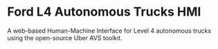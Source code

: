 # Ford L4 Autonomous Trucks HMI
A web-based Human-Machine Interface for Level 4 autonomous trucks using the open-source Uber AVS toolkit.
